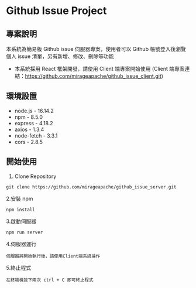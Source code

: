 # Github Issue Project

## 專案說明

本系統為簡易版 Github issue 伺服器專案，使用者可以 Github 帳號登入後瀏覽個人 issue 清單，另有新增、修改、刪除等功能

- 本系統採用 React 框架開發，請使用 Client 端專案開始使用
  (Client 端專案連結：https://github.com/mirageapache/github_issue_client.git)

## 環境設置

- node.js - 16.14.2
- npm - 8.5.0
- express - 4.18.2
- axios - 1.3.4
- node-fetch - 3.3.1
- cors - 2.8.5

## 開始使用

1. Clone Repository

```
git clone https://github.com/mirageapache/github_issue_server.git
```

2.安裝 npm

```
npm install
```

3.啟動伺服器

```
npm run server
```

4.伺服器運行

```
伺服器將開始執行後，請使用Client端系統操作
```

5.終止程式

```
在終端機按下兩次 ctrl + C 即可終止程式
```
